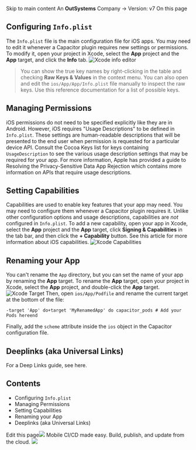Skip to main content
An **OutSystems** Company →
Version: v7
On this page
## Configuring `Info.plist`​
The `Info.plist` file is the main configuration file for iOS apps. You may need to edit it whenever a Capacitor plugin requires new settings or permissions.
To modify it, open your project in Xcode, select the **App** project and the **App** target, and click the **Info** tab.
![Xcode info editor](https://capacitorjs.com/docs/assets/images/xcode-info-editor-4b475489f535a93850f8a18b57cb7d47.png)
> You can show the true key names by right-clicking in the table and checking **Raw Keys & Values** in the context menu.
> You can also open and edit the `ios/App/App/Info.plist` file manually to inspect the raw keys. Use this reference documentation for a list of possible keys.
## Managing Permissions​
iOS permissions do not need to be specified explicitly like they are in Android. However, iOS requires "Usage Descriptions" to be defined in `Info.plist`. These settings are human-readable descriptions that will be presented to the end user when permission is requested for a particular device API.
Consult the Cocoa Keys list for keys containing `UsageDescription` to see the various usage description settings that may be required for your app.
For more information, Apple has provided a guide to Resolving the Privacy-Sensitive Data App Rejection which contains more information on APIs that require usage descriptions.
## Setting Capabilities​
Capabilities are used to enable key features that your app may need. You may need to configure them whenever a Capacitor plugin requires it.
Unlike other configuration options and usage descriptions, capabilities are _not_ configured in `Info.plist`.
To add a new capability, open your app in Xcode, select the **App** project and the **App** target, click **Signing & Capabilities** in the tab bar, and then click the **+ Capability** button. See this article for more information about iOS capabilities.
![Xcode Capabilities](https://capacitorjs.com/docs/assets/images/xcode-capabilities-a6777da78cd883cfff5e81deed55460a.png)
## Renaming your App​
You can't rename the `App` directory, but you can set the name of your app by renaming the **App** target.
To rename the **App** target, open your project in Xcode, select the **App** project, and double-click the **App** target.
![Xcode Target](https://capacitorjs.com/docs/assets/images/xcode-target-dab040971aa4c1c12cbcfb96c5fa4a12.png)
Then, open `ios/App/Podfile` and rename the current target at the bottom of the file:
```
-target 'App' do+target 'MyRenamedApp' do capacitor_pods # Add your Pods hereend
```

Finally, add the `scheme` attribute inside the `ios` object in the Capacitor configuration file.
## Deeplinks (aka Universal Links)​
For a Deep Links guide, see here.
## Contents
  * Configuring `Info.plist`
  * Managing Permissions
  * Setting Capabilities
  * Renaming your App
  * Deeplinks (aka Universal Links)


Edit this page![](https://images.prismic.io/ionicframeworkcom/50ede1c5-d69d-4c9d-bf0d-4c9ab7c14724_doc-ad-appflow.png?auto=compress,format&rect=0,0,280,200&w=280&h=200)
Mobile CI/CD made easy. Build, publish, and update from the cloud.
![](https://cdn.bizible.com/ipv?_biz_r=&_biz_h=802059049&_biz_u=bfa08d03ffe94cbc8ad825d7c77fcc94&_biz_l=https%3A%2F%2Fcapacitorjs.com%2Fdocs%2Fios%2Fconfiguration&_biz_t=1739803079501&_biz_i=Configuring%20iOS%20%7C%20Capacitor%20Documentation&_biz_n=52&rnd=793686&cdn_o=a&_biz_z=1739803079501)
